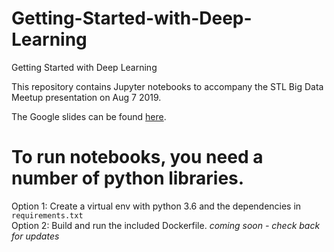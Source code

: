 # Getting-Started-with-Deep-Learning
Getting Started with Deep Learning  

This repository contains Jupyter notebooks to accompany the STL Big Data Meetup presentation on Aug 7 2019.  

The Google slides can be found [here](https://docs.google.com/presentation/d/1Gq9tk3f8Mw9nos8zuzjc9kbxzVZQ_mJo1VxUwnB7h48/edit?usp=sharing).  

# To run notebooks, you need a number of python libraries. 
Option 1: Create a virtual env with python 3.6 and the dependencies in `requirements.txt`  
Option 2: Build and run the included Dockerfile. *coming soon - check back for updates*
